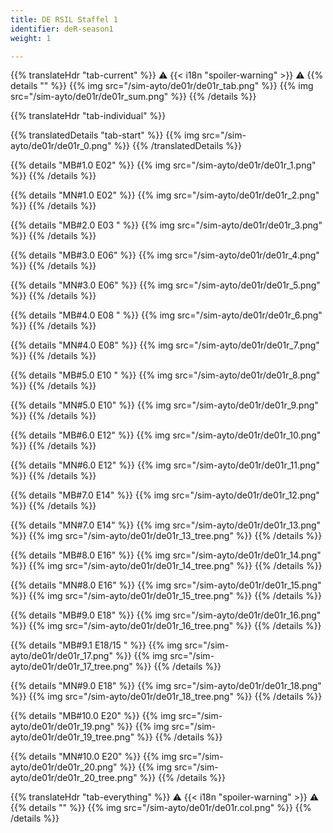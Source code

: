 ```yaml
---
title: DE RSIL Staffel 1
identifier: deR-season1
weight: 1

---
```


{{% translateHdr "tab-current" %}}
:warning: {{< i18n "spoiler-warning" >}} :warning:
{{% details "" %}}
{{% img src="/sim-ayto/de01r/de01r_tab.png" %}}
{{% img src="/sim-ayto/de01r/de01r_sum.png" %}}
{{% /details %}}

{{% translateHdr "tab-individual" %}}

{{% translatedDetails "tab-start" %}}
{{% img src="/sim-ayto/de01r/de01r_0.png" %}}
{{% /translatedDetails %}}

{{% details "MB#1.0 E02" %}}
{{% img src="/sim-ayto/de01r/de01r_1.png" %}}
{{% /details %}}

{{% details "MN#1.0 E02" %}}
{{% img src="/sim-ayto/de01r/de01r_2.png" %}}
{{% /details %}}

{{% details "MB#2.0 E03 " %}}
{{% img src="/sim-ayto/de01r/de01r_3.png" %}}
{{% /details %}}

{{% details "MB#3.0 E06" %}}
{{% img src="/sim-ayto/de01r/de01r_4.png" %}}
{{% /details %}}

{{% details "MN#3.0 E06" %}}
{{% img src="/sim-ayto/de01r/de01r_5.png" %}}
{{% /details %}}

{{% details "MB#4.0 E08 " %}}
{{% img src="/sim-ayto/de01r/de01r_6.png" %}}
{{% /details %}}

{{% details "MN#4.0 E08" %}}
{{% img src="/sim-ayto/de01r/de01r_7.png" %}}
{{% /details %}}

{{% details "MB#5.0 E10 " %}}
{{% img src="/sim-ayto/de01r/de01r_8.png" %}}
{{% /details %}}

{{% details "MN#5.0 E10" %}}
{{% img src="/sim-ayto/de01r/de01r_9.png" %}}
{{% /details %}}

{{% details "MB#6.0 E12" %}}
{{% img src="/sim-ayto/de01r/de01r_10.png" %}}
{{% /details %}}

{{% details "MN#6.0 E12" %}}
{{% img src="/sim-ayto/de01r/de01r_11.png" %}}
{{% /details %}}

{{% details "MB#7.0 E14" %}}
{{% img src="/sim-ayto/de01r/de01r_12.png" %}}
{{% /details %}}

{{% details "MN#7.0 E14" %}}
{{% img src="/sim-ayto/de01r/de01r_13.png" %}}
{{% img src="/sim-ayto/de01r/de01r_13_tree.png" %}}
{{% /details %}}

{{% details "MB#8.0 E16" %}}
{{% img src="/sim-ayto/de01r/de01r_14.png" %}}
{{% img src="/sim-ayto/de01r/de01r_14_tree.png" %}}
{{% /details %}}

{{% details "MN#8.0 E16" %}}
{{% img src="/sim-ayto/de01r/de01r_15.png" %}}
{{% img src="/sim-ayto/de01r/de01r_15_tree.png" %}}
{{% /details %}}

{{% details "MB#9.0 E18" %}}
{{% img src="/sim-ayto/de01r/de01r_16.png" %}}
{{% img src="/sim-ayto/de01r/de01r_16_tree.png" %}}
{{% /details %}}

{{% details "MB#9.1 E18/15 " %}}
{{% img src="/sim-ayto/de01r/de01r_17.png" %}}
{{% img src="/sim-ayto/de01r/de01r_17_tree.png" %}}
{{% /details %}}

{{% details "MN#9.0 E18" %}}
{{% img src="/sim-ayto/de01r/de01r_18.png" %}}
{{% img src="/sim-ayto/de01r/de01r_18_tree.png" %}}
{{% /details %}}

{{% details "MB#10.0 E20" %}}
{{% img src="/sim-ayto/de01r/de01r_19.png" %}}
{{% img src="/sim-ayto/de01r/de01r_19_tree.png" %}}
{{% /details %}}

{{% details "MN#10.0 E20" %}}
{{% img src="/sim-ayto/de01r/de01r_20.png" %}}
{{% img src="/sim-ayto/de01r/de01r_20_tree.png" %}}
{{% /details %}}

{{% translateHdr "tab-everything" %}}
:warning: {{< i18n "spoiler-warning" >}} :warning:
{{% details "" %}}
{{% img src="/sim-ayto/de01r/de01r.col.png" %}}
{{% /details %}}
